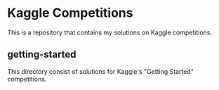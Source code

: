 # Kaggle Competitions
This is a repository that contains my solutions on Kaggle competitions.

## getting-started
This directory consist of solutions for Kaggle's "Getting Started" competitions.
